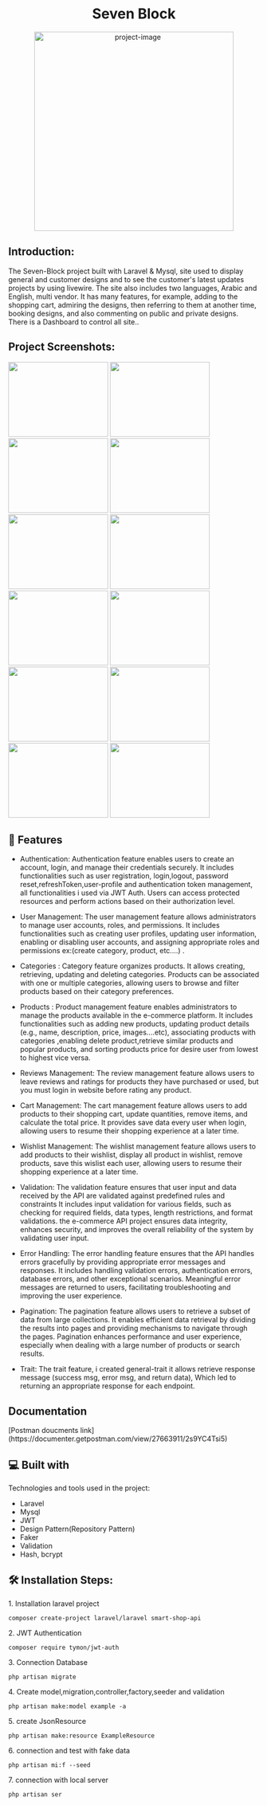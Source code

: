 <h1 align="center" id="title">Seven Block</span></h1>

<p align="center"><img src="https://github.com/yousifheikal/Seven-Block/assets/96316936/ac774a27-9b84-4d77-974a-e4c8593646df" alt="project-image" width="400"></p>

<h2>Introduction:</h2>
<p id="description">The Seven-Block project built with Laravel & Mysql, site used to display general and customer
designs and to see the customer's latest updates projects by
using livewire. The site also includes two languages,
Arabic and English, multi vendor. It has many features, for example,
adding to the shopping cart, admiring the designs,
then referring to them at another time, booking
designs, and also commenting on public and private
designs. There is a Dashboard to control all site..</p>

<h2>Project Screenshots:</h2>

<img src="https://github.com/yousifheikal/Seven-Block/assets/96316936/7ac64bb6-f425-4bd2-bc9b-9391f46ef1fc" width="200" height="150/">
<img src="https://github.com/yousifheikal/Seven-Block/assets/96316936/2b976c04-39a4-44fa-a2a3-a98c63b85674" width="200" height="150/">
<img src="https://github.com/yousifheikal/Seven-Block/assets/96316936/739e5468-ea0b-42c2-a1bc-11d3cb6b0165" width="200" height="150/">
<img src="https://github.com/yousifheikal/Seven-Block/assets/96316936/73c7d455-c84a-4e19-ba8f-30b7bdd8aa7f" width="200" height="150/">

<img src="https://github.com/yousifheikal/Seven-Block/assets/96316936/92c603ed-1164-4d12-bbd1-7a62b29f034f" width="200" height="150/">
<img src="https://github.com/yousifheikal/Seven-Block/assets/96316936/ea7e3822-17af-42d8-85f5-a187827eef02" width="200" height="150/">
<img src="https://github.com/yousifheikal/Seven-Block/assets/96316936/680349b4-70ee-4e5a-afac-eecfd9569466" width="200" height="150/">
<img src="https://github.com/yousifheikal/Seven-Block/assets/96316936/47516970-91a7-4ba9-8ed9-e287ac80a6f2" width="200" height="150/">
<img src="https://github.com/yousifheikal/Seven-Block/assets/96316936/b2f4152f-bc72-4d31-8579-2af354367770" width="200" height="150/">
<img src="https://github.com/yousifheikal/Seven-Block/assets/96316936/a094bd58-c9e7-49f7-98fb-ee7eb811c16a" width="200" height="150/">
<img src="https://github.com/yousifheikal/Seven-Block/assets/96316936/b65b7172-ef41-4845-9b6b-2252e34fc0f0" width="200" height="150/">
<img src="https://github.com/yousifheikal/Seven-Block/assets/96316936/3a0ac8c8-c906-457c-b8a6-ac3851a49cc4" width="200" height="150/">


<h2>🧐 Features</h2>

* Authentication: Authentication feature enables users to create an account, login, and manage their credentials securely. It includes functionalities such as user registration, login,logout, password reset,refreshToken,user-profile and authentication token management, all functionalities i used via JWT Auth. Users can access protected resources and perform actions based on their authorization level.

* User Management: The user management feature allows administrators to manage user accounts, roles, and permissions. It includes functionalities such as creating user profiles, updating user information, enabling or disabling user accounts, and assigning appropriate roles and permissions ex:(create category, product, etc....) .

* Categories : Category feature organizes products. It allows creating, retrieving, updating and deleting categories. Products can be associated with one or multiple categories, allowing users to browse and filter products based on their category preferences.

* Products : Product management feature enables administrators to manage the products available in the e-commerce platform. It includes functionalities such as adding new products, updating product details (e.g., name, description, price, images....etc),  associating products with categories ,enabling delete product,retrieve similar products and popular products, and sorting products price for desire user from lowest to highest vice versa.

* Reviews Management: The review management feature allows users to leave reviews and ratings for products they have purchased or used, but you must login in website before rating any product.

* Cart Management: The cart management feature allows users to add products to their shopping cart, update quantities, remove items, and calculate the total price. It provides save data every user when login, allowing users to resume their shopping experience at a later time.

* Wishlist Management: The wishlist management feature allows users to add products to their wishlist, display all product in wishlist, remove products, save this wislist  each user, allowing users to resume their shopping experience at a later time.

* Validation: The validation feature ensures that user input and data received by the API are validated against predefined rules and constraints It includes input validation for various fields, such as checking for required fields, data types, length restrictions, and format validations. the e-commerce API project ensures data integrity, enhances security, and improves the overall reliability of the system by validating user input.

* Error Handling: The error handling feature ensures that the API handles errors gracefully by providing appropriate error messages and responses. It includes handling validation errors, authentication errors, database errors, and other exceptional scenarios. Meaningful error messages are returned to users, facilitating troubleshooting and improving the user experience.

* Pagination: The pagination feature allows users to retrieve a subset of data from large collections. It enables efficient data retrieval by dividing the results into pages and providing mechanisms to navigate through the pages. Pagination enhances performance and user experience, especially when dealing with a large number of products or search results.

* Trait: The trait feature, i created general-trait it allows retrieve response message (success msg, error msg, and return data), Which led to returning an appropriate response for each endpoint.

<h2> Documentation</h2>
[Postman doucments link](https://documenter.getpostman.com/view/27663911/2s9YC4Tsi5)

<h2>💻 Built with</h2>

Technologies and tools used in the project:

*   Laravel 
*   Mysql
*   JWT
*   Design Pattern(Repository Pattern)
*   Faker
*   Validation
*   Hash, bcrypt

<h2>🛠️ Installation Steps:</h2>

<p>1. Installation laravel project</p>

```
composer create-project laravel/laravel smart-shop-api
```

<p>2. JWT Authentication </p>

```
composer require tymon/jwt-auth
```

<p>3. Connection Database</p>

```
php artisan migrate
```

<p>4. Create model,migration,controller,factory,seeder and validation</p>

```
php artisan make:model example -a
```

<p>5. create JsonResource</p>

```
php artisan make:resource ExampleResource
```

<p>6. connection and test with fake data</p>

```
php artisan mi:f --seed
```

<p>7. connection with local server</p>

```
php artisan ser
```
